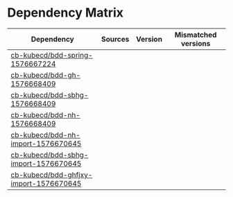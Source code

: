 # Dependency Matrix

Dependency | Sources | Version | Mismatched versions
---------- | ------- | ------- | -------------------
[cb-kubecd/bdd-spring-1576667224](https://github.com/cb-kubecd/bdd-spring-1576667224.git) |  | []() | 
[cb-kubecd/bdd-gh-1576668409](https://github.com/cb-kubecd/bdd-gh-1576668409.git) |  | []() | 
[cb-kubecd/bdd-sbhg-1576668409](https://github.com/cb-kubecd/bdd-sbhg-1576668409.git) |  | []() | 
[cb-kubecd/bdd-nh-1576668409](https://github.com/cb-kubecd/bdd-nh-1576668409.git) |  | []() | 
[cb-kubecd/bdd-nh-import-1576670645](https://github.com/cb-kubecd/bdd-nh-import-1576670645.git) |  | []() | 
[cb-kubecd/bdd-sbhg-import-1576670645](https://github.com/cb-kubecd/bdd-sbhg-import-1576670645.git) |  | []() | 
[cb-kubecd/bdd-ghfjxy-import-1576670645](https://github.com/cb-kubecd/bdd-ghfjxy-import-1576670645.git) |  | []() | 

